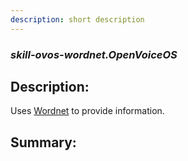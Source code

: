 ```yaml
---
description: short description
---
```


### _skill-ovos-wordnet.OpenVoiceOS_  
## Description:  
Uses [Wordnet](https://wordnet.princeton.edu/) to provide information.  
  
  
  
## Summary:  
